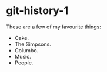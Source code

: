 # git-history-1

These are a few of my favourite things:

* Cake.
* The Simpsons.
* Columbo.
* Music.
* People.
